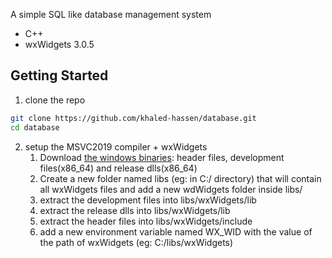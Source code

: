 A simple SQL like database management system
* C++
* wxWidgets 3.0.5

## Getting Started

1. clone the repo

```bash
git clone https://github.com/khaled-hassen/database.git
cd database
```
2. setup the MSVC2019 compiler + wxWidgets
	1. Download  [the windows binaries](https://www.wxwidgets.org/downloads/): header files, development files(x86_64) and release dlls(x86_64)
	2. Create a new folder named libs (eg: in C:/ directory) that will contain all wxWidgets files and add a new wdWidgets folder inside libs/
	3. extract the development files into libs/wxWidgets/lib
	4. extract the release dlls into libs/wxWidgets/lib
	5. extract the header files into libs/wxWidgets/include
	6. add a new environment variable named WX_WID with the value of the path of wxWidgets (eg: C:/libs/wxWidgets)
